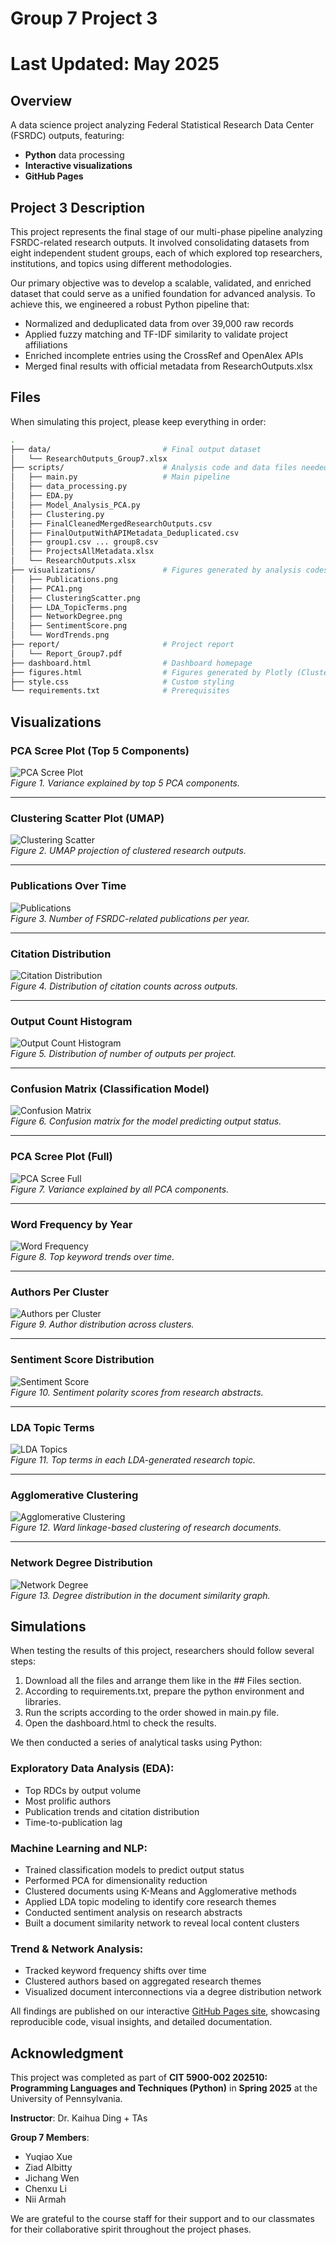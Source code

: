 # Group 7 Project 3
# Last Updated: May 2025 

## Overview
A data science project analyzing Federal Statistical Research Data Center (FSRDC) outputs, featuring:  
- **Python** data processing
- **Interactive visualizations** 
- **GitHub Pages**

## Project 3 Description

This project represents the final stage of our multi-phase pipeline analyzing FSRDC-related research outputs. It involved consolidating datasets from eight independent student groups, each of which explored top researchers, institutions, and topics using different methodologies.

Our primary objective was to develop a scalable, validated, and enriched dataset that could serve as a unified foundation for advanced analysis. To achieve this, we engineered a robust Python pipeline that:

- Normalized and deduplicated data from over 39,000 raw records
- Applied fuzzy matching and TF-IDF similarity to validate project affiliations
- Enriched incomplete entries using the CrossRef and OpenAlex APIs
- Merged final results with official metadata from ResearchOutputs.xlsx

## Files

When simulating this project, please keep everything in order:

```bash
.  
├── data/                         # Final output dataset  
│   └── ResearchOutputs_Group7.xlsx  
├── scripts/                      # Analysis code and data files needed  
│   ├── main.py                   # Main pipeline  
│   ├── data_processing.py  
│   ├── EDA.py  
│   ├── Model_Analysis_PCA.py  
│   ├── Clustering.py  
│   ├── FinalCleanedMergedResearchOutputs.csv  
│   ├── FinalOutputWithAPIMetadata_Deduplicated.csv  
│   ├── group1.csv ... group8.csv  
│   ├── ProjectsAllMetadata.xlsx  
│   └── ResearchOutputs.xlsx  
├── visualizations/               # Figures generated by analysis codes  
│   ├── Publications.png  
│   ├── PCA1.png  
│   ├── ClusteringScatter.png  
│   ├── LDA_TopicTerms.png  
│   ├── NetworkDegree.png  
│   ├── SentimentScore.png  
│   └── WordTrends.png  
├── report/                       # Project report  
│   └── Report_Group7.pdf  
├── dashboard.html                # Dashboard homepage  
├── figures.html                  # Figures generated by Plotly (Clustering.py)  
├── style.css                     # Custom styling  
└── requirements.txt              # Prerequisites
```

## Visualizations

### PCA Scree Plot (Top 5 Components)  
![PCA Scree Plot](visualizations/Picture1.png)  
*Figure 1. Variance explained by top 5 PCA components.*

---

### Clustering Scatter Plot (UMAP)  
![Clustering Scatter](visualizations/Picture2.png)  
*Figure 2. UMAP projection of clustered research outputs.*

---

### Publications Over Time  
![Publications](visualizations/Picture3.png)  
*Figure 3. Number of FSRDC-related publications per year.*

---

### Citation Distribution  
![Citation Distribution](visualizations/Picture4.png)  
*Figure 4. Distribution of citation counts across outputs.*

---

### Output Count Histogram  
![Output Count Histogram](visualizations/Picture5.png)  
*Figure 5. Distribution of number of outputs per project.*

---

### Confusion Matrix (Classification Model)  
![Confusion Matrix](visualizations/Picture6.png)  
*Figure 6. Confusion matrix for the model predicting output status.*

---

### PCA Scree Plot (Full)  
![PCA Scree Full](visualizations/Picture7.png)  
*Figure 7. Variance explained by all PCA components.*

---

### Word Frequency by Year  
![Word Frequency](visualizations/Picture13.png)  
*Figure 8. Top keyword trends over time.*

---

### Authors Per Cluster  
![Authors per Cluster](visualizations/Picture12.png)  
*Figure 9. Author distribution across clusters.*

---

### Sentiment Score Distribution  
![Sentiment Score](visualizations/Picture11.png)  
*Figure 10. Sentiment polarity scores from research abstracts.*

---

### LDA Topic Terms  
![LDA Topics](visualizations/Picture10.png)  
*Figure 11. Top terms in each LDA-generated research topic.*

---

### Agglomerative Clustering  
![Agglomerative Clustering](visualizations/Picture9.png)  
*Figure 12. Ward linkage-based clustering of research documents.*

---

### Network Degree Distribution  
![Network Degree](visualizations/Picture8.png)  
*Figure 13. Degree distribution in the document similarity graph.*

## Simulations
When testing the results of this project, researchers should follow several steps:
1. Download all the files and arrange them like in the ## Files section.
2. According to requirements.txt, prepare the python environment and libraries.
3. Run the scripts according to the order showed in main.py file.
4. Open the dashboard.html to check the results.

We then conducted a series of analytical tasks using Python:

### Exploratory Data Analysis (EDA):
- Top RDCs by output volume
- Most prolific authors
- Publication trends and citation distribution
- Time-to-publication lag

### Machine Learning and NLP:
- Trained classification models to predict output status
- Performed PCA for dimensionality reduction
- Clustered documents using K-Means and Agglomerative methods
- Applied LDA topic modeling to identify core research themes
- Conducted sentiment analysis on research abstracts
- Built a document similarity network to reveal local content clusters

### Trend & Network Analysis:
- Tracked keyword frequency shifts over time
- Clustered authors based on aggregated research themes
- Visualized document interconnections via a degree distribution network

All findings are published on our interactive [GitHub Pages site](https://chenxuli2001.github.io/Group-7-Project-3/), showcasing reproducible code, visual insights, and detailed documentation.

## Acknowledgment

This project was completed as part of **CIT 5900-002 202510: Programming Languages and Techniques (Python)** in **Spring 2025** at the University of Pennsylvania.

**Instructor**: Dr. Kaihua Ding + TAs

**Group 7 Members**:
- Yuqiao Xue  
- Ziad Albitty  
- Jichang Wen  
- Chenxu Li  
- Nii Armah  

We are grateful to the course staff for their support and to our classmates for their collaborative spirit throughout the project phases.